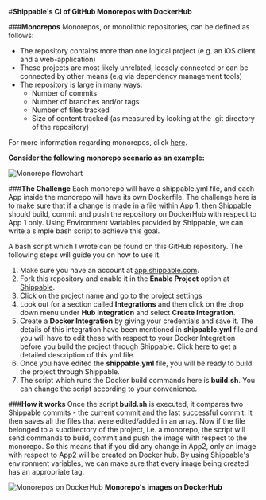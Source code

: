 #**Shippable's CI of GitHub Monorepos with DockerHub**

###**Monorepos**
Monorepos, or monolithic repositories, can be defined as follows:

 - The repository contains more than one logical project (e.g. an iOS client and a web-application)
 - These projects are most likely unrelated, loosely connected or can be connected by other means (e.g via dependency management tools)
 - The repository is large in many ways:
	 - Number of commits
	 - Number of branches and/or tags
	 - Number of files tracked
	 - Size of content tracked (as measured by looking at the .git directory of the repository)

For more information regarding monorepos, click [here](https://developer.atlassian.com/blog/2015/10/monorepos-in-git/).

**Consider the following monorepo scenario as an example:**

>
![Monorepo flowchart](https://raw.githubusercontent.com/kashishgrover/monorepo-ci-with-shippable/master/Project%20Flowchart.png)




###**The Challenge**
Each monorepo will have a shippable.yml file, and each App inside the monorepo will have its own Dockerfile. The challenge here is to make sure that if a change is made in a file within App 1, then Shippable should build, commit and push the repository on DockerHub with respect to App 1 only. 
Using Environment Variables provided by Shippable, we can write a simple bash script to achieve this goal.

A bash script which I wrote can be found on this GitHub repository. The following steps will guide you on how to use it. 
  1. Make sure you have an account at [app.shippable.com](https://app.shippable.com/).
  2. Fork this repository and enable it in the **Enable Project** option at [Shippable](app.shippable.com).
  3. Click on the project name and go to the project settings
  4. Look out for a section called **Integrations** and then click on the drop down menu under **Hub Integration** and select **Create Integration**.
  5. Create a **Docker Integration** by giving your credentials and save it. The details of this integration have been mentioned in **shippable.yml** file and you will have to edit these with respect to your Docker Integration before you build the project through Shippable. Click [here](http://docs.shippable.com/ci_configure/) to get a detailed description of this yml file.
  6. Once you have edited the **shippable.yml** file, you will be ready to build the project through Shippable.
  7. The script which runs the Docker build commands here is **build.sh**. You can change the script according to your convenience.

###**How it works**
Once the script **build.sh** is executed, it compares two Shippable commits - the current commit and the last successful commit. It then saves all the files that were edited/added in an array. Now if the file belonged to a subdirectory of the project, i.e. a monorepo, the script will send commands to build, commit and push the image with respect to the monorepo. So this means that if you did any change in App2, only an image with respect to App2 will be created on Docker hub.
By using Shippable's environment variables, we can make sure that every image being created has an appropriate tag. 

>
![Monorepos on DockerHub](https://raw.githubusercontent.com/kashishgrover/monorepo-ci-with-shippable/master/DockerHub%20Monorepos.png)
**Monorepo's images on DockerHub**





